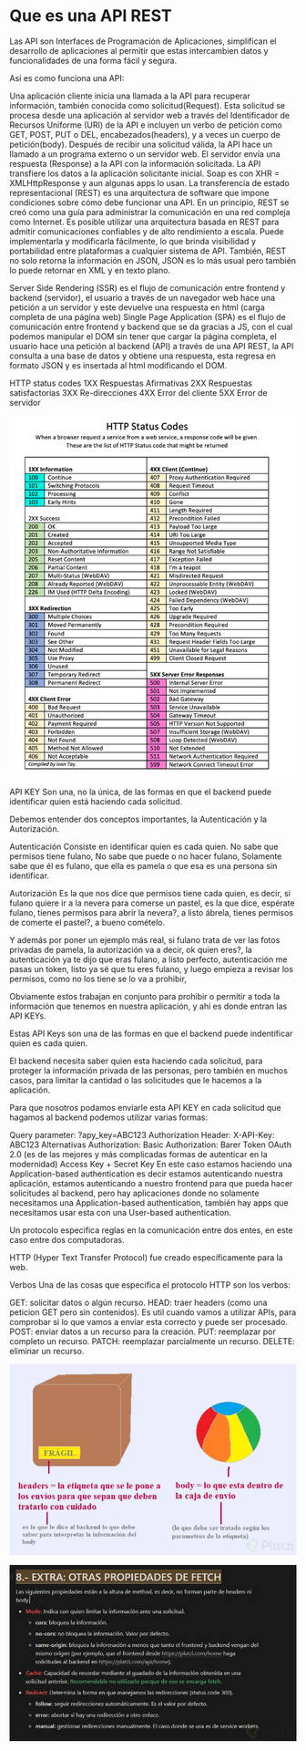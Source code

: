 # Que es una API REST

Las API son Interfaces de Programación de Aplicaciones, simplifican el desarrollo de aplicaciones al permitir que estas intercambien datos y funcionalidades de una forma fácil y segura.

Así es como funciona una API:

Una aplicación cliente inicia una llamada a la API para recuperar información, también conocida como solicitud(Request).
Esta solicitud se procesa desde una aplicación al servidor web a través del Identificador de Recursos Uniforme (URI) de la API e incluyen un verbo de petición como GET, POST, PUT o DEL, encabezados(headers), y a veces un cuerpo de petición(body).
Después de recibir una solicitud válida, la API hace un llamado a un programa externo o un servidor web.
El servidor envía una respuesta (Response) a la API con la información solicitada.
La API transfiere los datos a la aplicación solicitante inicial.
Soap es con XHR = XMLHttpResponse y aun algunas apps lo usan.
La transferencia de estado representacional (REST) es una arquitectura de software que impone condiciones sobre cómo debe funcionar una API. En un principio, REST se creó como una guía para administrar la comunicación en una red compleja como Internet. Es posible utilizar una arquitectura basada en REST para admitir comunicaciones confiables y de alto rendimiento a escala. Puede implementarla y modificarla fácilmente, lo que brinda visibilidad y portabilidad entre plataformas a cualquier sistema de API.
También, REST no solo retorna la información en JSON, JSON es lo más usual pero también lo puede retornar en XML y en texto plano.

Server Side Rendering (SSR) es el flujo de comunicación entre frontend y backend (servidor), el usuario a través de un navegador web hace una petición a un servidor y este devuelve una respuesta en html (carga completa de una página web)
Single Page Application (SPA) es el flujo de comunicación entre frontend y backend que se da gracias a JS, con el cual podemos manipular el DOM sin tener que cargar la página completa, el usuario hace una petición al backend (API) a través de una API REST, la API consulta a una base de datos y obtiene una respuesta, esta regresa en formato JSON y es insertada al html modificando el DOM.

HTTP status codes
    1XX Respuestas Afirmativas
    2XX Respuestas satisfactorias
    3XX Re-direcciones
    4XX Error del cliente
    5XX Error de servidor


![Codigos de Errores](image.png)

API KEY
Son una, no la única, de las formas en que el backend puede identificar quien está haciendo cada solicitud.

Debemos entender dos conceptos importantes, la Autenticación y la Autorización.

Autenticación
Consiste en identificar quien es cada quien. No sabe que permisos tiene fulano, No sabe que puede o no hacer fulano, Solamente sabe que él es fulano, que ella es pamela o que esa es una persona sin identificar.

Autorización
Es la que nos dice que permisos tiene cada quien, es decir, si fulano quiere ir a la nevera para comerse un pastel, es la que dice, espérate fulano, tienes permisos para abrir la nevera?, a listo ábrela, tienes permisos de comerte el pastel?, a bueno comételo.

Y además por poner un ejemplo más real, si fulano trata de ver las fotos privadas de pamela, la autorización va a decir, ok quien eres?, la autenticación ya te dijo que eras fulano, a listo perfecto, autenticación me pasas un token, listo ya sé que tu eres fulano, y luego empieza a revisar los permisos, como no los tiene se lo va a prohibir,

Obviamente estos trabajan en conjunto para prohibir o permitir a toda la información que tenemos en nuestra aplicación, y ahí es donde entran las API KEYs.

Estas API Keys son una de las formas en que el backend puede indentificar quien es cada quien.

El backend necesita saber quien esta haciendo cada solicitud, para proteger la información privada de las personas, pero también en muchos casos, para limitar la cantidad o las solicitudes que le hacemos a la aplicación.

Para que nosotros podamos enviarle esta API KEY en cada solicitud que hagamos al backend podemos utilizar varias formas:

Query parameter: ?apy_key=ABC123
Authorization Header: X-API-Key: ABC123
Alternativas
Authorization: Basic
Authorization: Barer Token
OAuth 2.0 (es de las mejores y más complicadas formas de autenticar en la modernidad)
Access Key + Secret Key
En este caso estamos haciendo una Application-based authentication es decir estamos autenticando nuestra aplicación, estamos autenticando a nuestro frontend para que pueda hacer solicitudes al backend, pero hay aplicaciones donde no solamente necesitamos una Application-based authentication, también hay apps que necesitamos usar esta con una User-based authentication.

Un protocolo especifica reglas en la comunicación entre dos entes, en este caso entre dos computadoras.

HTTP (Hyper Text Transfer Protocol) fue creado específicamente para la web.

Verbos
Una de las cosas que especifica el protocolo HTTP son los verbos:

GET: solicitar datos o algún recurso.
HEAD: traer headers (como una peticion GET pero sin contenidos). Es util cuando vamos a utilizar APIs, para comprobar si lo que vamos a enviar esta correcto y puede ser procesado.
POST: enviar datos a un recurso para la creación.
PUT: reemplazar por completo un recurso.
PATCH: reemplazar parcialmente un recurso.
DELETE: eliminar un recurso.

![Alt text](image-1.png)

![Alt text](image-2.png)